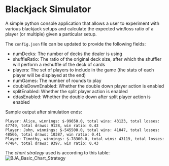 # Blackjack Simulator

A simple python console application that allows a user to experiment with various blackjack setups and calculate the expected win/loss ratio of a player (or multiple) given a particular setup.

The `config.json` file can be updated to provide the following fields:

- numDecks: The number of decks the dealer is using
- shuffleRatio: The ratio of the original deck size, after which the shuffler will perform a reshuffle of the deck of cards
- players: The set of players to include in the game (the stats of each player will be displayed at the end)
- numGames: The number of rounds to play
- doubleDownEnabled: Whether the double down player action is enabled
- splitEnabled: Whether the split player action is enabled
- ddasEnabled: Whether the double down after split player action is enabled

Sample output after simulation ends:
```
Player: Alice, winnings: $-99650.0, total wins: 43123, total losses: 47749, total draws: 9128, win ratio: 0.43
Player: John, winnings: $-545500.0, total wins: 41047, total losses: 48566, total draws: 10387, win ratio: 0.41
Player: Timothy, winnings: $-78300.0, total wins: 43119, total losses: 47484, total draws: 9397, win ratio: 0.43
```


The *chart strategy* used is according to this table:
![BJA_Basic_Chart_Strategy](https://github.com/user-attachments/assets/798e5038-8aa2-452e-9c6d-c11d49f88aa1)


